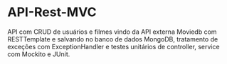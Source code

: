 # API-Rest-MVC
API com CRUD de usuários e filmes vindo da API externa Moviedb com RESTTemplate e salvando no banco de dados MongoDB, 
tratamento de exceções com ExceptionHandler e testes unitários de controller, service com Mockito e JUnit.
